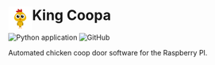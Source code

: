 # King Coopa <img src="https://github.com/chrisdimaio/king-coopa/blob/main/resources/logo.png?raw=true" align="left" height="48" width="48" >
![Python application](https://github.com/chrisdimaio/king-coopa/workflows/Python%20application/badge.svg)
![GitHub](https://img.shields.io/github/license/chrisdimaio/king-coopa)

Automated chicken coop door software for the Raspberry PI. 



